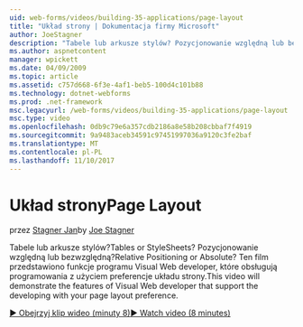 ```yaml
---
uid: web-forms/videos/building-35-applications/page-layout
title: "Układ strony | Dokumentacja firmy Microsoft"
author: JoeStagner
description: "Tabele lub arkusze stylów? Pozycjonowanie względną lub bezwzględną? Ten film przedstawiono funkcje programu Visual Web developer, która obsługuje programowania z użyciem yo..."
ms.author: aspnetcontent
manager: wpickett
ms.date: 04/09/2009
ms.topic: article
ms.assetid: c757d668-6f3e-4af1-beb5-100d4c101b88
ms.technology: dotnet-webforms
ms.prod: .net-framework
msc.legacyurl: /web-forms/videos/building-35-applications/page-layout
msc.type: video
ms.openlocfilehash: 0db9c79e6a357cdb2186a8e58b208cbbaf7f4919
ms.sourcegitcommit: 9a9483aceb34591c97451997036a9120c3fe2baf
ms.translationtype: MT
ms.contentlocale: pl-PL
ms.lasthandoff: 11/10/2017
---
```

<a name="page-layout"></a><span data-ttu-id="093cb-105">Układ strony</span><span class="sxs-lookup"><span data-stu-id="093cb-105">Page Layout</span></span>
====================
<span data-ttu-id="093cb-106">przez [Stagner Jan](https://github.com/JoeStagner)</span><span class="sxs-lookup"><span data-stu-id="093cb-106">by [Joe Stagner](https://github.com/JoeStagner)</span></span>

<span data-ttu-id="093cb-107">Tabele lub arkusze stylów?</span><span class="sxs-lookup"><span data-stu-id="093cb-107">Tables or StyleSheets?</span></span> <span data-ttu-id="093cb-108">Pozycjonowanie względną lub bezwzględną?</span><span class="sxs-lookup"><span data-stu-id="093cb-108">Relative Positioning or Absolute?</span></span> <span data-ttu-id="093cb-109">Ten film przedstawiono funkcje programu Visual Web developer, które obsługują programowania z użyciem preferencje układu strony.</span><span class="sxs-lookup"><span data-stu-id="093cb-109">This video will demonstrate the features of Visual Web developer that support the developing with your page layout preference.</span></span>

[<span data-ttu-id="093cb-110">&#9654; Obejrzyj klip wideo (minuty 8)</span><span class="sxs-lookup"><span data-stu-id="093cb-110">&#9654; Watch video (8 minutes)</span></span>](https://channel9.msdn.com/Blogs/ASP-NET-Site-Videos/page-layout)
